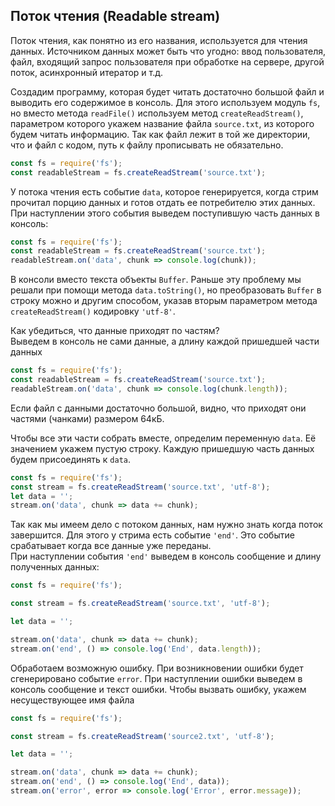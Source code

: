 ## Поток чтения (Readable stream)

Поток чтения, как понятно из его названия, используется для чтения данных. Источником данных может быть что угодно: ввод пользователя, файл, входящий запрос пользователя при обработке на сервере, другой поток, асинхронный итератор и т.д.

Создадим программу, которая будет читать достаточно большой файл  и выводить его содержимое в консоль. Для этого используем модуль `fs`, но вместо метода `readFile()` используем метод `createReadStream()`, параметром которого укажем название файла `source.txt`, из которого будем читать информацию. Так как файл лежит в той же директории, что и файл с кодом, путь к файлу прописывать не обязательно.
```js
const fs = require('fs');
const readableStream = fs.createReadStream('source.txt');
```
У потока чтения есть событие `data`, которое генерируется, когда стрим прочитал порцию данных и готов отдать ее потребителю этих данных.
При наступлении этого события выведем поступившую часть данных в консоль:  
```js
const fs = require('fs');
const readableStream = fs.createReadStream('source.txt');
readableStream.on('data', chunk => console.log(chunk));
```  
В консоли вместо текста объекты `Buffer`. Раньше эту проблему мы решали при помощи метода `data.toString()`, но преобразовать `Buffer` в строку можно и другим способом, указав вторым параметром метода `createReadStream()` кодировку `'utf-8'`.

Как убедиться, что данные приходят по частям?  
Выведем в консоль не сами данные, а длину каждой пришедшей части данных
```js
const fs = require('fs');
const readableStream = fs.createReadStream('source.txt');
readableStream.on('data', chunk => console.log(chunk.length));
```  
Если файл с данными достаточно большой, видно, что приходят они частями (чанками) размером 64кБ.

Чтобы все эти части собрать вместе, определим переменную `datа`. Её значением укажем пустую строку. Каждую пришедшую часть данных будем присоединять к `datа`.
```js
const fs = require('fs');
const stream = fs.createReadStream('source.txt', 'utf-8');
let data = '';
stream.on('data', chunk => data += chunk);
```  
Так как мы имеем дело с потоком данных, нам нужно знать когда поток завершится. Для этого у стрима есть событие `'end'`. Это событие срабатывает когда все данные уже переданы.  
При наступлении события `'end'` выведем в консоль сообщение и длину полученных данных:
```js
const fs = require('fs');

const stream = fs.createReadStream('source.txt', 'utf-8');

let data = '';

stream.on('data', chunk => data += chunk);
stream.on('end', () => console.log('End', data.length));
```
Обработаем возможную ошибку. При возникновении ошибки будет сгенерировано событие `error`. При наступлении ошибки выведем в консоль сообщение и текст ошибки. Чтобы вызвать ошибку, укажем несуществующее имя файла
```js
const fs = require('fs');

const stream = fs.createReadStream('source2.txt', 'utf-8');

let data = '';

stream.on('data', chunk => data += chunk);
stream.on('end', () => console.log('End', data));
stream.on('error', error => console.log('Error', error.message));
```
